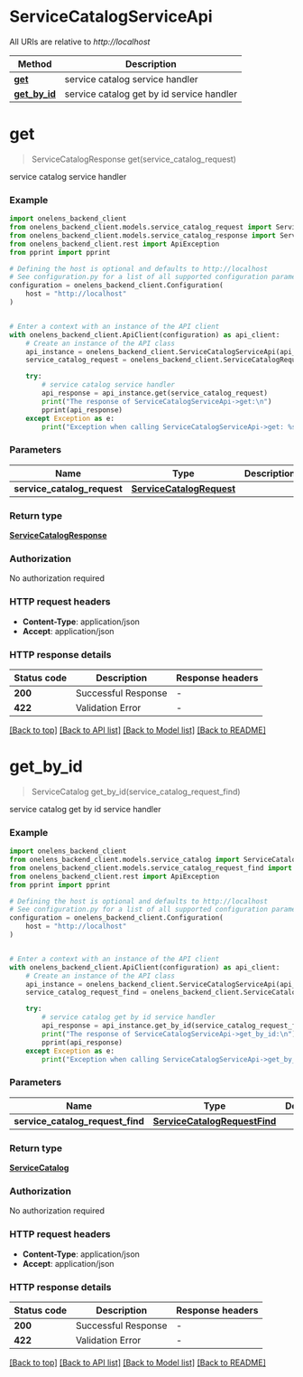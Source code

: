 # ServiceCatalogServiceApi

All URIs are relative to *http://localhost*

Method | Description
------------- | -------------
[**get**](ServiceCatalogServiceApi.md#get) | service catalog service handler
[**get_by_id**](ServiceCatalogServiceApi.md#get_by_id) | service catalog get by id service handler


# **get**
> ServiceCatalogResponse get(service_catalog_request)

service catalog service handler

### Example


```python
import onelens_backend_client
from onelens_backend_client.models.service_catalog_request import ServiceCatalogRequest
from onelens_backend_client.models.service_catalog_response import ServiceCatalogResponse
from onelens_backend_client.rest import ApiException
from pprint import pprint

# Defining the host is optional and defaults to http://localhost
# See configuration.py for a list of all supported configuration parameters.
configuration = onelens_backend_client.Configuration(
    host = "http://localhost"
)


# Enter a context with an instance of the API client
with onelens_backend_client.ApiClient(configuration) as api_client:
    # Create an instance of the API class
    api_instance = onelens_backend_client.ServiceCatalogServiceApi(api_client)
    service_catalog_request = onelens_backend_client.ServiceCatalogRequest() # ServiceCatalogRequest | 

    try:
        # service catalog service handler
        api_response = api_instance.get(service_catalog_request)
        print("The response of ServiceCatalogServiceApi->get:\n")
        pprint(api_response)
    except Exception as e:
        print("Exception when calling ServiceCatalogServiceApi->get: %s\n" % e)
```



### Parameters


Name | Type | Description  | Notes
------------- | ------------- | ------------- | -------------
 **service_catalog_request** | [**ServiceCatalogRequest**](ServiceCatalogRequest.md)|  | 

### Return type

[**ServiceCatalogResponse**](ServiceCatalogResponse.md)

### Authorization

No authorization required

### HTTP request headers

 - **Content-Type**: application/json
 - **Accept**: application/json

### HTTP response details

| Status code | Description | Response headers |
|-------------|-------------|------------------|
**200** | Successful Response |  -  |
**422** | Validation Error |  -  |

[[Back to top]](#) [[Back to API list]](../README.md#documentation-for-api-endpoints) [[Back to Model list]](../README.md#documentation-for-models) [[Back to README]](../README.md)

# **get_by_id**
> ServiceCatalog get_by_id(service_catalog_request_find)

service catalog get by id service handler

### Example


```python
import onelens_backend_client
from onelens_backend_client.models.service_catalog import ServiceCatalog
from onelens_backend_client.models.service_catalog_request_find import ServiceCatalogRequestFind
from onelens_backend_client.rest import ApiException
from pprint import pprint

# Defining the host is optional and defaults to http://localhost
# See configuration.py for a list of all supported configuration parameters.
configuration = onelens_backend_client.Configuration(
    host = "http://localhost"
)


# Enter a context with an instance of the API client
with onelens_backend_client.ApiClient(configuration) as api_client:
    # Create an instance of the API class
    api_instance = onelens_backend_client.ServiceCatalogServiceApi(api_client)
    service_catalog_request_find = onelens_backend_client.ServiceCatalogRequestFind() # ServiceCatalogRequestFind | 

    try:
        # service catalog get by id service handler
        api_response = api_instance.get_by_id(service_catalog_request_find)
        print("The response of ServiceCatalogServiceApi->get_by_id:\n")
        pprint(api_response)
    except Exception as e:
        print("Exception when calling ServiceCatalogServiceApi->get_by_id: %s\n" % e)
```



### Parameters


Name | Type | Description  | Notes
------------- | ------------- | ------------- | -------------
 **service_catalog_request_find** | [**ServiceCatalogRequestFind**](ServiceCatalogRequestFind.md)|  | 

### Return type

[**ServiceCatalog**](ServiceCatalog.md)

### Authorization

No authorization required

### HTTP request headers

 - **Content-Type**: application/json
 - **Accept**: application/json

### HTTP response details

| Status code | Description | Response headers |
|-------------|-------------|------------------|
**200** | Successful Response |  -  |
**422** | Validation Error |  -  |

[[Back to top]](#) [[Back to API list]](../README.md#documentation-for-api-endpoints) [[Back to Model list]](../README.md#documentation-for-models) [[Back to README]](../README.md)

